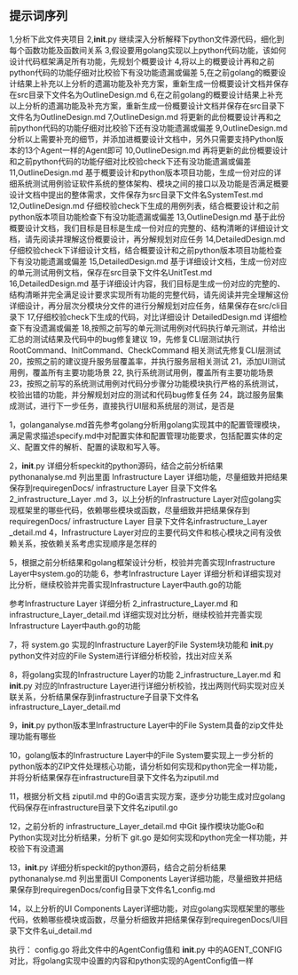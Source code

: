 ## 提示词序列
1,分析下此文件夹项目
2,__init__.py 继续深入分析解释下python文件源代码，细化到每个函数功能及函数间关系
3,假设要用golang实现以上python代码功能，该如何设计代码框架满足所有功能，先规划个概要设计
4,将以上的概要设计再和之前python代码的功能仔细对比校验下有没功能遗漏或偏差
5,在之前golang的概要设计结果上补充以上分析的遗漏功能及补充方案，重新生成一份概要设计文档并保存在src目录下文件名为OutlineDesign.md
6,在之前golang的概要设计结果上补充以上分析的遗漏功能及补充方案，重新生成一份概要设计文档并保存在src目录下文件名为OutlineDesign.md
7,OutlineDesign.md 将更新的此份概要设计再和之前python代码的功能仔细对比校验下还有没功能遗漏或偏差
9,OutlineDesign.md 分析以上需要补充的细节，并添加进概要设计文档中，另外只需要支持Python版本的13个Agent一样的Agent即可
10,OutlineDesign.md 再将更新的此份概要设计和之前python代码的功能仔细对比校验check下还有没功能遗漏或偏差
11,OutlineDesign.md 基于概要设计和python版本项目功能，生成一份对应的详细系统测试用例验证软件系统的整体架构、模块之间的接口以及功能是否满足概要设计文档中提出的整体需求，文件保存为src目录下文件名SystemTest.md
12,OutlineDesign.md 仔细校验check下生成的用例列表，结合概要设计和之前python版本项目功能检查下有没功能遗漏或偏差
13,OutlineDesign.md 基于此份概要设计文档，我们目标是目标是生成一份对应的完整的、结构清晰的详细设计文档，请先阅读并理解这份概要设计，再分解规划对应任务
14,DetailedDesign.md 仔细校验check下详细设计文档，结合概要设计和之前python版本项目功能检查下有没功能遗漏或偏差
15,DetailedDesign.md 基于详细设计文档，生成一份对应的单元测试用例文档，保存在src目录下文件名UnitTest.md
16,DetailedDesign.md 基于详细设计内容，我们目标是生成一份对应的完整的、结构清晰并完全满足设计要求实现所有功能的完整代码，请先阅读并完全理解这份详细设计，再分层次分模块分文件的进行分解规划对应任务，结果保存在src/cli目录下
17,仔细校验check下生成的代码，对比详细设计 DetailedDesign.md 详细检查下有没遗漏或偏差
18,按照之前写的单元测试用例对代码执行单元测试，并给出汇总的测试结果及代码中的bug修复建议
19，先修复CLI层测试执行 RootCommand、InitCommand、CheckCommand 相关测试先修复CLI层测试
20，按照之前的建议提升服务层覆盖率，并执行服务层相关测试
21，添加UI测试用例，覆盖所有主要功能场景
22, 执行系统测试用例，覆盖所有主要功能场景
23，按照之前写的系统测试用例对代码分步骤分功能模块执行严格的系统测试，校验出错的功能，并分解规划对应的测试和代码bug修复任务
24，跳过服务层集成测试，进行下一步任务，直接执行UI层和系统层的测试，是否是



1，golanganalyse.md首先参考golang分析用golang实现其中的配置管理模块，满足需求描述specify.md中对配置实体和配置管理功能要求，包括配置实体的定义、配置文件的解析、配置的读取和写入等。


2，__init__.py 详细分析speckit的python源码，结合之前分析结果 pythonanalyse.md 列出里面 Infrastructure Layer 详细功能，尽量细致并把结果保存到requiregenDocs/ infrastructure Layer 目录下文件名2_infrastructure_Layer .md
3，以上分析的Infrastructure Layer对应golang实现框架里的哪些代码，依赖哪些模块或函数，尽量细致并把结果保存到requiregenDocs/ infrastructure Layer 目录下文件名infrastructure_Layer _detail.md
4，Infrastructure Layer对应的主要代码文件和核心模块之间有没依赖关系，按依赖关系考虑实现顺序是怎样的

5，根据之前分析结果和golang框架设计分析，校验并完善实现Infrastructure Layer中system.go的功能
6，参考Infrastructure Layer 详细分析和详细实现对比分析，继续校验并完善实现Infrastructure Layer中auth.go的功能

参考Infrastructure Layer 详细分析 2_infrastructure_Layer.md 和 infrastructure_Layer_detail.md 详细实现对比分析，继续校验并完善实现Infrastructure Layer中auth.go的功能


7，将 system.go 实现的Infrastructure Layer的File System块功能和 __init__.py python文件对应的File System进行详细分析校验，找出对应关系

8，将golang实现的Infrastructure Layer的功能 2_infrastructure_Layer.md 和 __init__.py 对应的Infrastructure Layer进行详细分析校验，找出两则代码实现对应关联关系，分析结果保存到infrastructure子目录下文件名infrastructure_Layer_detail.md

9，__init__.py python版本里Infrastructure Layer中的File System具备的zip文件处理功能有哪些

10，golang版本的Infrastructure Layer中的File System要实现上一步分析的python版本的ZIP文件处理核心功能，请分析如何实现和python完全一样功能，并将分析结果保存在infrastructure目录下文件名为ziputil.md

11，根据分析文档 ziputil.md 中的Go语言实现方案，逐步分功能生成对应golang代码保存在infrastructure目录下文件名ziputil.go

12，之前分析的 infrastructure_Layer_detail.md 中Git 操作模块功能Go和Python实现对比分析结果，分析下 git.go 是如何实现和python完全一样功能，并校验下有没遗漏


13，__init__.py 详细分析speckit的python源码，结合之前分析结果 pythonanalyse.md 列出里面UI Components Layer详细功能，尽量细致并把结果保存到requiregenDocs/config目录下文件名1_config.md

14，以上分析的UI Components Layer详细功能，对应golang实现框架里的哪些代码，依赖哪些模块或函数，尽量分析细致并把结果保存到requiregenDocs/UI目录下文件名ui_detail.md


执行：
config.go 将此文件中的AgentConfig值和 __init__.py 中的AGENT_CONFIG对比，将golang实现中设置的内容和python实现的AgentConfig值一样

